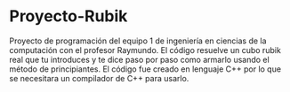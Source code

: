 # Proyecto-Rubik
Proyecto de programación del equipo 1 de ingeniería en ciencias de la computación con el profesor Raymundo.
El código resuelve un cubo rubik real que tu introduces y te dice paso por paso como armarlo usando el método de principiantes.
El código fue creado en lenguaje C++ por lo que se necesitara un compilador de C++ para usarlo.
